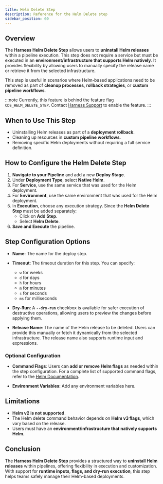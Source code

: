 ```yaml
---
title: Helm Delete Step
description: Reference for the Helm Delete step
sidebar_position: 60
---
```


## Overview

The **Harness Helm Delete Step** allows users to **uninstall Helm releases** within a pipeline execution. This step does not require a service but must be executed in an **environment/infrastructure that supports Helm natively**. It provides flexibility by allowing users to manually specify the release name or retrieve it from the selected infrastructure.

This step is useful in scenarios where Helm-based applications need to be removed as part of **cleanup processes**, **rollback strategies**, or **custom pipeline workflows**.

:::note
Currently, this feature is behind the feature flag `CDS_HELM_DELETE_STEP`. Contact [Harness Support](mailto:support@harness.io) to enable the feature.
:::


## When to Use This Step

- Uninstalling Helm releases as part of a **deployment rollback**.
- Cleaning up resources in **custom pipeline workflows**.
- Removing specific Helm deployments without requiring a full service definition.

## How to Configure the Helm Delete Step

1. **Navigate to your Pipeline** and add a new **Deploy Stage**.
2. Under **Deployment Type**, select **Native Helm**.
3. For **Service**, use the same service that was used for the Helm deployment.
4. For **Environment**, use the same environment that was used for the Helm deployment.
5. In **Execution**, choose any execution strategy. Since the **Helm Delete Step** must be added separately:
   - Click on **Add Step**.
   - Select **Helm Delete**.
6. **Save and Execute** the pipeline.

<div align="center">
  <DocImage path={require('../static/helm-delete-step.png')} width="60%" height="60%" title="Click to view full size image" />
</div>

## Step Configuration Options

- **Name**: The name for the deploy step.

- **Timeout**: The timeout duration for this step. You can specify:
  - `w` for weeks  
  - `d` for days  
  - `h` for hours  
  - `m` for minutes  
  - `s` for seconds  
  - `ms` for milliseconds  

- **Dry-Run**: A **`--dry-run`** checkbox is available for safer execution of destructive operations, allowing users to preview the changes before applying them.

- **Release Name**: The name of the Helm release to be deleted. Users can provide this manually or fetch it dynamically from the selected infrastructure. The release name also supports runtime input and expressions.

### Optional Configuration

- **Command Flags**: Users can **add or remove Helm flags** as needed within the step configuration. For a complete list of supported command flags, refer to the [Helm Documentation](https://helm.sh/docs/helm/helm_uninstall/#options).

- **Environment Variables**: Add any environment variables here.

## Limitations

- **Helm v2 is not supported**.
- The Helm delete command behavior depends on **Helm v3 flags**, which vary based on the release.
- Users must have an **environment/infrastructure that natively supports Helm**.

## Conclusion

The **Harness Helm Delete Step** provides a structured way to **uninstall Helm releases** within pipelines, offering flexibility in execution and customization. With support for **runtime inputs, flags, and dry-run execution**, this step helps teams safely manage their Helm-based deployments.
